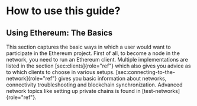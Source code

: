 How to use this guide?
======================

Using Ethereum: The Basics
--------------------------

This section captures the basic ways in which a user would want to
participate in the Ethereum project. First of all, to become a node in
the network, you need to run an Ethereum client. Multiple
implementations are listed in the section [sec:clients]{role="ref"}
which also gives you advice as to which clients to choose in various
setups. [sec:connecting-to-the-network]{role="ref"} gives you basic
information about networks, connectivity troubleshooting and blockchain
synchronization. Advanced network topics like setting up private chains
is found in [test-networks]{role="ref"}.
